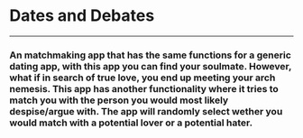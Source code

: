 # Dates and Debates
----

### An matchmaking app that has the same functions for a generic dating app, with this app you can find your soulmate. However, what if in search of true love, you  end up meeting your arch nemesis. This app has another functionality where it tries to match you with the person you would most likely despise/argue with. The app will randomly select wether you would match with a potential lover or a potential hater.
